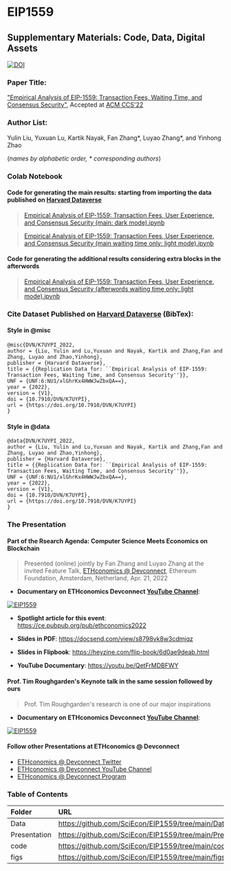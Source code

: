 # EIP1559
## Supplementary Materials: Code, Data, Digital Assets
[![DOI](https://zenodo.org/badge/DOI/10.5281/zenodo.6478038.svg)](https://doi.org/10.5281/zenodo.6478038)
### Paper Title:

["Empirical Analysis of EIP-1559: Transaction Fees, Waiting Time, and Consensus Security"](https://arxiv.org/abs/2201.05574), Accepted at [ACM CCS'22](https://www.sigsac.org/ccs/CCS2022/call-for-papers.html)

### Author List:

Yulin Liu, Yuxuan Lu, Kartik Nayak, Fan Zhang\*, Luyao Zhang\*, and Yinhong Zhao

(*names by alphabetic order, \* corresponding authors*)

### Colab Notebook
#### Code for generating the main results: starting from importing the data published on [Harvard Dataverse](https://doi.org/10.7910/DVN/K7UYPI)
> [Empirical Analysis of EIP-1559: Transaction Fees, User Experience, and Consensus Security (main: dark mode).ipynb](https://colab.research.google.com/drive/1ZCklHeCyWwR07F9arfrLvboNDCDhbzm3?usp=sharing)

> [Empirical Analysis of EIP-1559: Transaction Fees, User Experience, and Consensus Security (main waiting time only: light mode).ipynb](https://colab.research.google.com/drive/1ZCklHeCyWwR07F9arfrLvboNDCDhbzm3?usp=sharing)

#### Code for generating the additional results considering extra blocks in the afterwords
> [Empirical Analysis of EIP-1559: Transaction Fees, User Experience, and Consensus Security (afterwords waiting time only: light mode).ipynb](https://colab.research.google.com/drive/1NbqpqTg6b_Bd74xILbz3vZOIGDelIm39?usp=sharing)

### Cite Dataset Published on [Harvard Dataverse](https://doi.org/10.7910/DVN/K7UYPI) (BibTex):
#### Style in @misc

```
@misc{DVN/K7UYPI_2022,
author = {Liu, Yulin and Lu,Yuxuan and Nayak, Kartik and Zhang,Fan and Zhang, Luyao and Zhao,Yinhong},
publisher = {Harvard Dataverse},
title = {{Replication Data for: ``Empirical Analysis of EIP-1559: Transaction Fees, Waiting Time, and Consensus Security''}},
UNF = {UNF:6:NU1/xlGhrKx4HWWJwZbxQA==},
year = {2022},
version = {V1},
doi = {10.7910/DVN/K7UYPI},
url = {https://doi.org/10.7910/DVN/K7UYPI}
}
```

#### Style in @data

```
@data{DVN/K7UYPI_2022,
author = {Liu, Yulin and Lu,Yuxuan and Nayak, Kartik and Zhang,Fan and Zhang, Luyao and Zhao,Yinhong},
publisher = {Harvard Dataverse},
title = {{Replication Data for: ``Empirical Analysis of EIP-1559: Transaction Fees, Waiting Time, and Consensus Security''}},
UNF = {UNF:6:NU1/xlGhrKx4HWWJwZbxQA==},
year = {2022},
version = {V1},
doi = {10.7910/DVN/K7UYPI},
url = {https://doi.org/10.7910/DVN/K7UYPI}
}
```
### The Presentation
#### Part of the Rsearch Agenda: Computer Science Meets Economics on Blockchain
> Presented (online) jointly by Fan Zhang and Luyao Zhang at the invited Feature Talk, [ETHconomics @ Devconnect](https://ef-events.notion.site/ETHconomics-Devconnect-676d73f791684e18bfae35bbc9e1fa90), Ethereum Foundation, Amsterdam, Netherland, Apr. 21, 2022

- **Documentary on ETHconomics Devconnect [YouTube Channel](https://youtu.be/QetFrMDBFWY)**:

[![EIP1559](https://github.com/SciEcon/EIP1559/blob/main/Presentation/ETHconomics%20%40%20Devconnect%202022.png)](https://www.youtube.com/watch?v=QetFrMDBFWY)
- **Spotlight article for this event**: https://ce.pubpub.org/pub/ethconomics2022

- **Slides in PDF**: https://docsend.com/view/s8798vk8w3cdmjqz
- **Slides in Flipbook**: https://heyzine.com/flip-book/6d0ae9deab.html
- **YouTube Documentary**: https://youtu.be/QetFrMDBFWY
#### **Prof. Tim Roughgarden's  Keynote talk in the same session followed by ours**
> Prof. Tim Roughgarden's research is one of our major inspirations


- **Documentary on ETHconomics Devconnect [YouTube Channel](https://www.youtube.com/watch?v=a9SB3uXR1qw)**:

[![EIP1559](https://img.youtube.com/vi/a9SB3uXR1qw/0.jpg)](https://www.youtube.com/watch?v=a9SB3uXR1qw)

#### Follow other Presentations at ETHconomics @ Devconnect
- [ETHconomics @ Devconnect Twitter](https://twitter.com/ethconomics/status/1527017619542446091)
- [ETHconomics @ Devconnect YouTube Channel](https://www.youtube.com/channel/UCkGClyuefTTYZj9nU0-D71Q)
- [ETHconomics @ Devconnect Program](https://ef-events.notion.site/ETHconomics-Devconnect-676d73f791684e18bfae35bbc9e1fa90)

### Table of Contents
|   **Folder**   | **URL** | 
|:------------|:---------|
|Data |https://github.com/SciEcon/EIP1559/tree/main/Data|   
|Presentation| https://github.com/SciEcon/EIP1559/tree/main/Presentation|  
|code |  https://github.com/SciEcon/EIP1559/tree/main/code|  
|figs|https://github.com/SciEcon/EIP1559/tree/main/figs| 

